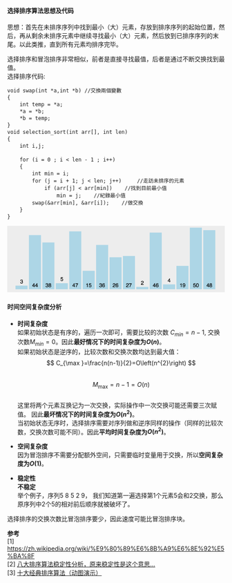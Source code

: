 #### 选择排序算法思想及代码   

思想：首先在未排序序列中找到最小（大）元素，存放到排序序列的起始位置，然后，再从剩余未排序元素中继续寻找最小（大）元素，然后放到已排序序列的末尾。以此类推，直到所有元素均排序完毕。  

选择排序和冒泡排序非常相似，前者是直接寻找最值，后者是通过不断交换找到最值。  
选择排序代码:  
```
void swap(int *a,int *b) //交換兩個變數
{
    int temp = *a;
    *a = *b;
    *b = temp;
}
void selection_sort(int arr[], int len) 
{
    int i,j;

	for (i = 0 ; i < len - 1 ; i++) 
    {
		int min = i;
		for (j = i + 1; j < len; j++)     //走訪未排序的元素
			if (arr[j] < arr[min])    //找到目前最小值
				min = j;    //紀錄最小值
	   	swap(&arr[min], &arr[i]);    //做交換
	}
}
```

![](resource/select_sort.gif)

#### 时间空间复杂度分析  

* **时间复杂度**  
  如果初始状态是有序的，遍历一次即可，需要比较的次数 $C_{min}=n-1$, 交换次数$M_{min}=0$。因此**最好情况下的时间复杂度为$O\left(n\right)$**。  
  如果初始状态是逆序的，比较次数和交换次数均达到最大值：  
$$
C_{\max }=\frac{n(n-1)}{2}=O\left(n^{2}\right)
$$  
$$
M_{\max }=n-1=O\left(n\right)
$$  
这里将两个元素互换记为一次交换，实际操作中一次交换可能还需要三次赋值。
因此**最坏情况下的时间复杂度为$O\left(n^{2}\right)$**。  
当初始状态无序时，选择排序需要对序列做和逆序同样的操作（同样的比较次数，交换次数可能不同）。因此**平均时间复杂度为$O\left(n^{2}\right)$**。 

* **空间复杂度**  
    因为冒泡排序不需要分配额外空间，只需要临时变量用于交换，所以**空间复杂度为$O\left(1\right)$**。  

* **稳定性**  
  **不稳定**  
  举个例子，序列5 8 5 2 9， 我们知道第一遍选择第1个元素5会和2交换，那么原序列中2个5的相对前后顺序就被破坏了。


选择排序的交换次数比冒泡排序要少，因此速度可能比冒泡排序块。


**参考**  
[1] https://zh.wikipedia.org/wiki/%E9%80%89%E6%8B%A9%E6%8E%92%E5%BA%8F  
[2] [八大排序算法稳定性分析，原来稳定性是这个意思...](https://zhuanlan.zhihu.com/p/36120420)  
[3] [十大经典排序算法（动图演示）](https://www.cnblogs.com/onepixel/p/7674659.html)  


